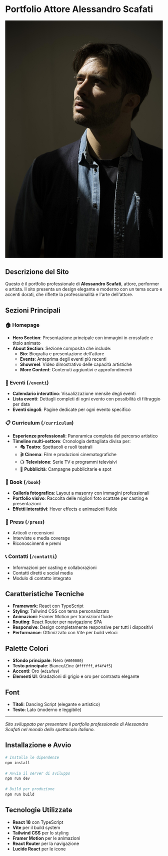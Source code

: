 # Portfolio Attore Alessandro Scafati

![Alessandro Scafati - Portfolio](public/ale.jpg)

## Descrizione del Sito

Questo è il portfolio professionale di **Alessandro Scafati**, attore, performer e artista. Il sito presenta un design elegante e moderno con un tema scuro e accenti dorati, che riflette la professionalità e l'arte dell'attore.

## Sezioni Principali

### 🏠 **Homepage**
- **Hero Section**: Presentazione principale con immagini in crossfade e titolo animato
- **About Section**: Sezione composita che include:
  - **Bio**: Biografia e presentazione dell'attore
  - **Events**: Anteprima degli eventi più recenti
  - **Showreel**: Video dimostrativo delle capacità artistiche
  - **More Content**: Contenuti aggiuntivi e approfondimenti

### 📅 **Eventi** (`/eventi`)
- **Calendario interattivo**: Visualizzazione mensile degli eventi
- **Lista eventi**: Dettagli completi di ogni evento con possibilità di filtraggio per data
- **Eventi singoli**: Pagine dedicate per ogni evento specifico

### 📋 **Curriculum** (`/curriculum`)
- **Esperienze professionali**: Panoramica completa del percorso artistico
- **Timeline multi-settore**: Cronologia dettagliata divisa per:
  - 🎭 **Teatro**: Spettacoli e ruoli teatrali
  - 🎬 **Cinema**: Film e produzioni cinematografiche
  - 📺 **Televisione**: Serie TV e programmi televisivi
  - 📢 **Pubblicità**: Campagne pubblicitarie e spot

### 📸 **Book** (`/book`)
- **Gallería fotografica**: Layout a masonry con immagini professionali
- **Portfolio visivo**: Raccolta delle migliori foto scattate per casting e presentazioni
- **Effetti interattivi**: Hover effects e animazioni fluide

### 📰 **Press** (`/press`)
- Articoli e recensioni
- Interviste e media coverage
- Riconoscimenti e premi

### 📞 **Contatti** (`/contatti`)
- Informazioni per casting e collaborazioni
- Contatti diretti e social media
- Modulo di contatto integrato

## Caratteristiche Tecniche

- **Framework**: React con TypeScript
- **Styling**: Tailwind CSS con tema personalizzato
- **Animazioni**: Framer Motion per transizioni fluide
- **Routing**: React Router per navigazione SPA
- **Responsive**: Design completamente responsive per tutti i dispositivi
- **Performance**: Ottimizzato con Vite per build veloci

## Palette Colori

- **Sfondo principale**: Nero (`#000000`)
- **Testo principale**: Bianco/Zinc (`#ffffff`, `#f4f4f5`)
- **Accenti**: Oro (`#d1af89`)
- **Elementi UI**: Gradazioni di grigio e oro per contrasto elegante

## Font

- **Titoli**: Dancing Script (elegante e artistico)
- **Testo**: Lato (moderno e leggibile)

---

*Sito sviluppato per presentare il portfolio professionale di Alessandro Scafati nel mondo dello spettacolo italiano.*

## Installazione e Avvio

```bash
# Installa le dipendenze
npm install

# Avvia il server di sviluppo
npm run dev

# Build per produzione
npm run build
```

## Tecnologie Utilizzate

- **React 18** con TypeScript
- **Vite** per il build system
- **Tailwind CSS** per lo styling
- **Framer Motion** per le animazioni
- **React Router** per la navigazione
- **Lucide React** per le icone
